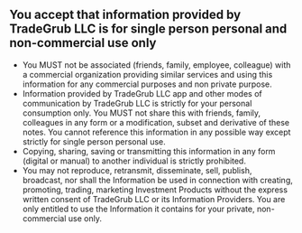 ## You accept that information provided by TradeGrub LLC is for single person personal and non-commercial use only

- You MUST not be associated (friends, family, employee, colleague) with a commercial organization providing similar services and using this information for any commercial purposes and non private purpose.
- Information provided by TradeGrub LLC app and other modes of communication by TradeGrub LLC is strictly for your personal consumption only. You MUST not share this with friends, family, colleagues in any form or a modification, subset and derivative of these notes. You cannot reference this information in any possible way except strictly for single person personal use.
- Copying, sharing, saving or transmitting this information in any form (digital or manual) to another individual is strictly prohibited.
- You may not reproduce, retransmit, disseminate, sell, publish, broadcast, nor shall the Information be used in connection with creating, promoting, trading, marketing Investment Products without the express written consent of TradeGrub LLC or its Information Providers. You are only entitled to use the Information it contains for your private, non-commercial use only.
